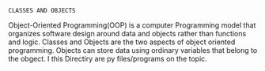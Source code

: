    CLASSES AND OBJECTS
Object-Oriented Programming(OOP) is a computer Programming model that organizes software design around data and objects rather than functions and logic.
Classes and Objects are the two aspects of object oriented programming.
Objects can store data using ordinary variables that belong to the obgect.
I this Directiry are py files/programs on the topic.
